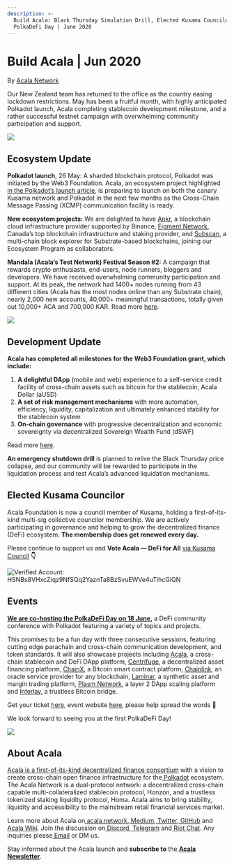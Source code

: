 ```yaml
---
description: >-
  Build Acala: Black Thursday Simulation Drill, Elected Kusama Councilor,
  PolkaDeFi Day | June 2020
---
```


# Build Acala | Jun 2020

By [Acala Network](https://medium.com/u/43f74518f3f4?source=post\_page-----6de2a967e588----------------------)

Our New Zealand team has returned to the office as the country easing lockdown restrictions. May has been a fruitful month, with highly anticipated Polkadot launch, Acala completing stablecoin development milestone, and a rather successful testnet campaign with overwhelming community participation and support.

![](../../../.gitbook/assets/1\_rzibl9lr7tvbtapxx1pjrg.jpeg)

## Ecosystem Update <a href="#983b" id="983b"></a>

**Polkadot launch**, 26 May: A sharded blockchain protocol, Polkadot was initiated by the Web3 Foundation. Acala, an ecosystem project highlighted [in the Polkadot’s launch article](https://medium.com/polkadot-network/w3f-initiates-launch-polkadot-is-live-8f2310d113a7), is preparing to launch on both the canary Kusama network and Polkadot in the next few months as the Cross-Chain Message Passing (XCMP) communication facility is ready.

**New ecosystem projects:** We are delighted to have [Ankr](https://www.ankr.com), a blockchain cloud infrastructure provider supported by Binance, [Figment Network](https://figment.network), Canada’s top blockchain infrastructure and staking provider, and [Subscan](https://acala-testnet.subscan.io), a multi-chain block explorer for Substrate-based blockchains, joining our Ecosystem Program as collaborators.

**Mandala (Acala’s Test Network) Festival Season #2:** A campaign that rewards crypto enthusiasts, end-users, node runners, bloggers and developers. We have received overwhelming community participation and support. At its peak, the network had 1400+ nodes running from 43 different cities (Acala has the most nodes online than any Substrate chain), nearly 2,000 new accounts, 40,000+ meaningful transactions, totally given out 10,000+ ACA and 700,000 KAR. Read more [here](https://wiki.acala.network/general/contribution-rewards).

![](../../../.gitbook/assets/0\_ascspce8yamihesr.gif)

## Development Update <a href="#ca97" id="ca97"></a>

**Acala has completed all milestones for the Web3 Foundation grant, which include:**

1. **A delightful DApp** (mobile and web) experience to a self-service credit facility of cross-chain assets such as bitcoin for the stablecoin, Acala Dollar (aUSD)
2. **A set of risk management mechanisms** with more automation, efficiency, liquidity, capitalization and ultimately enhanced stability for the stablecoin system
3. **On-chain governance** with progressive decentralization and economic sovereignty via decentralized Sovereign Wealth Fund (dSWF)

Read more [here](https://medium.com/acalanetwork/acala-completes-web3-foundation-stablecoin-grant-milestone-c519b3c43533).

**An emergency shutdown drill** is planned to relive the Black Thursday price collapse, and our community will be rewarded to participate in the liquidation process and test Acala’s advanced liquidation mechanisms.

## Elected Kusama Councilor <a href="#e432" id="e432"></a>

Acala Foundation is now a council member of Kusama, holding a first-of-its-kind multi-sig collective councilor membership. We are actively participating in governance and helping to grow the decentralized finance (DeFi) ecosystem. **The membership does get renewed every day.**

Please continue to support us and **Vote Acala — DeFi for All** [via Kusama Council](https://polkadot.js.org/apps/#/council) **👇**

![Verified Account: HSNBs8VHxcZiqz9NfSQq2YaznTa8BzSvuEWVe4uTihcGiQN](../../../.gitbook/assets/0\_8wb2zr5m1vz22g7i.png)

## Events <a href="#f3bd" id="f3bd"></a>

[**We are co-hosting the PolkaDeFi Day on 18 June**](https://medium.com/acalanetwork/polkadot-defi-day-54bb75779f75)**,** a DeFi community conference with Polkadot featuring a variety of topics and projects.

This promises to be a fun day with three consecutive sessions, featuring cutting edge parachain and cross-chain communication development, and token standards. It will also showcase projects including [Acala](https://acala.network), a cross-chain stablecoin and DeFi DApp platform, [Centrifuge](https://centrifuge.io), a decentralized asset financing platform, [ChainX](https://chainx.org), a Bitcoin smart contract platform, [Chainlink](https://chain.link), an oracle service provider for any blockchain, [Laminar](https://www.laminar.one), a synthetic asset and margin trading platform, [Plasm Network](https://www.plasmnet.io), a layer 2 DApp scaling platform and [Interlay](https://www.interlay.io), a trustless Bitcoin bridge.

Get your ticket [here](https://www.crowdcast.io/e/polkadefi-conference), event website [here](http://polkadefi.acala.network), please help spread the words 🎉

We look forward to seeing you at the first PolkaDeFi Day!

![](../../../.gitbook/assets/0\_qobef4zybemuif8s.jpeg)

## About Acala <a href="#75ca" id="75ca"></a>

[Acala is a first-of-its-kind decentralized finance consortium](https://medium.com/acalanetwork/acala-powering-cross-blockchain-open-finance-applications-on-polkadot-abb6075a6edf) with a vision to create cross-chain open finance infrastructure for the[ Polkadot](https://polkadot.network) ecosystem. The Acala Network is a dual-protocol network: a decentralized cross-chain capable multi-collateralized stablecoin protocol, Honzon, and a trustless tokenized staking liquidity protocol, Homa. Acala aims to bring stability, liquidity and accessibility to the mainstream retail financial services market.

Learn more about Acala on[ acala.network](https://acala.network),[ Medium](https://medium.com/acalanetwork),[ Twitter](https://twitter.com/AcalaNetwork),[ GitHub](https://github.com/AcalaNetwork/Acala) and[ Acala Wiki](https://wiki.acala.network). Join the discussion on[ Discord](https://discord.gg/vdbFVCH),[ Telegram](https://t.me/acalaofficial) and[ Riot Chat](https://riot.im/app/#/room/#acala:matrix.org). Any inquiries please[ Email](http://hello@acala.network) or DM us.

Stay informed about the Acala launch and **subscribe to** the[ **Acala Newsletter**](https://share.hsforms.com/1X9RxkXk-R62I0VNbATaDXw4h8qc).
